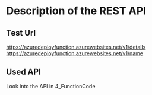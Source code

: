 # Description of the REST API
## Test Url

https://azuredeployfunction.azurewebsites.net/v1/details
https://azuredeployfunction.azurewebsites.net/v1/name


## Used API

Look into the API in 4_FunctionCode
